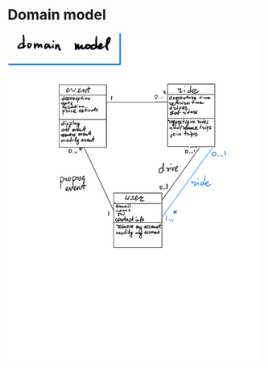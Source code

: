 # Domain model

<img src="https://github.com/calvin-cs262-fall2021-teamC/CalTrip-project/blob/main/images/domain_model.jpg"  />
